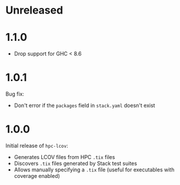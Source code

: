 # Unreleased

# 1.1.0

* Drop support for GHC < 8.6

# 1.0.1

Bug fix:

* Don't error if the `packages` field in `stack.yaml` doesn't exist

# 1.0.0

Initial release of `hpc-lcov`:

* Generates LCOV files from HPC `.tix` files
* Discovers `.tix` files generated by Stack test suites
* Allows manually specifying a `.tix` file (useful for executables with coverage enabled)
